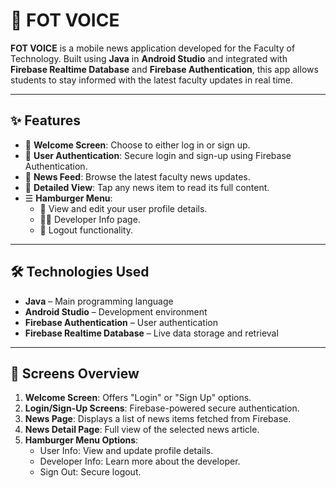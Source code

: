 # 📱 FOT VOICE

**FOT VOICE** is a mobile news application developed for the Faculty of Technology. Built using **Java** in **Android Studio** and integrated with **Firebase Realtime Database** and **Firebase Authentication**, this app allows students to stay informed with the latest faculty updates in real time.

---

## ✨ Features

- 👋 **Welcome Screen**: Choose to either log in or sign up.
- 🔐 **User Authentication**: Secure login and sign-up using Firebase Authentication.
- 📰 **News Feed**: Browse the latest faculty news updates.
- 📄 **Detailed View**: Tap any news item to read its full content.
- ☰ **Hamburger Menu**:
  - 👤 View and edit your user profile details.
  - 👨‍💻 Developer Info page.
  - 🚪 Logout functionality.

---

## 🛠️ Technologies Used

- **Java** – Main programming language
- **Android Studio** – Development environment
- **Firebase Authentication** – User authentication
- **Firebase Realtime Database** – Live data storage and retrieval

---

## 📸 Screens Overview

1. **Welcome Screen**: Offers "Login" or "Sign Up" options.
2. **Login/Sign-Up Screens**: Firebase-powered secure authentication.
3. **News Page**: Displays a list of news items fetched from Firebase.
4. **News Detail Page**: Full view of the selected news article.
5. **Hamburger Menu Options**:
   - User Info: View and update profile details.
   - Developer Info: Learn more about the developer.
   - Sign Out: Secure logout.

